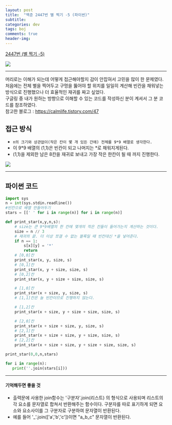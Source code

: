 ```yaml
---
layout: post
title:  "백준 2447번 별 찍기 -5 (파이썬)"
subtitle:   
categories: dev
tags: boj
comments: true
header-img: 
---
```

[2447번 (별 찍기 -5)](https://www.acmicpc.net/problem/2447)   
  
<img src="https://ataraxiady.github.io/assets/img/dev/boj/2447_1.PNG">

---
머리로는 이해가 되는데 어떻게 접근해야할지 감이 안잡혀서 고민을 많이 한 문제였다.  
처음에는 전체 별을 찍어두고 구멍을 뚫어야 할 위치를 일일히 계산해 빈칸을 채워넣는 방식으로 진행했으나 더 효율적인 재귀를 짜고 싶었다.  
구글링 중 내가 원하는 방향으로 이해할 수 있는 코드를 작성하신 분이 계셔서 그 분 코드를 참조하였다.  
참고한 블로그 : <https://calmlife.tistory.com/47>  

## 접근 방식
- `n의 크기와 상관없이(작은 칸이 몇 개 있든 간에) 전체를 9*9 배열로 생각한다.`  
- 이 9*9 배열의 (1,1)은 빈칸이 되고 나머지는 *로 채워지게된다.  
- (1,1)을 제외한 남은 8칸을 재귀로 보내고 가장 작은 한칸이 될 때 까지 진행한다.  

<img src="https://ataraxiady.github.io/assets/img/dev/boj/2447_2.PNG">

---  
## 파이썬 코드
  
```python
import sys
n = int(sys.stdin.readline())
#빈칸으로 배열 만들어두기
stars = [[' ' for i in range(n)] for i in range(n)]

def print_star(x,y,n,s):
    # size는 큰 9*9배열의 한 칸에 몇개의 작은 칸들이 들어가는지 계산하는 것이다.
    size = n // 3
    # 재귀의 끝. 더 이상 쪼갤 수 없는 블록일 때 빈칸대신 *을 넣어준다. 
    if n == 1:
        s[x][y] = '*'
        return
    # [0,0]칸
    print_star(x, y, size, s)
    # [0,1]칸
    print_star(x, y + size, size, s)
    # [0,2]칸
    print_star(x, y + size + size, size, s)

    # [1,0]칸
    print_star(x + size, y, size, s)
    # [1,1]칸은 늘 빈칸이므로 진행하지 않는다.

    # [1,2]칸
    print_star(x + size, y + size + size, size, s)

    # [2,0]칸
    print_star(x + size + size, y, size, s)
    # [2,1]칸
    print_star(x + size + size, y + size, size, s)
    # [2,2]칸
    print_star(x + size + size, y + size + size, size, s)

print_star(0,0,n,stars)

for i in range(n):
   print(''.join(stars[i]))
```
---  
#### 기억해두면 좋을 것
- 출력문에 사용한 join함수는 '구분자'.join(리스트) 의 형식으로 사용되며 리스트의 각 요소를 문자열로 합쳐서 반환해주는 함수이다. 구분자를 따로 표기하게 되면 요소와 요소사이를 그 구분자로 구분하여 문자열이 반환된다.  
- 예를 들어 '_'.join(['a','b','c'])이면 "a_b_c" 문자열이 반환된다.  